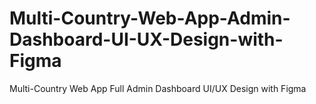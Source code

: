 # Multi-Country-Web-App-Admin-Dashboard-UI-UX-Design-with-Figma
Multi-Country Web App Full Admin Dashboard  UI/UX Design with Figma 
